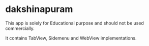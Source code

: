 # dakshinapuram
This app is solely for Educational purpose and should not be used commercially.

It contains TabView, Sidemenu and WebView implementations.
